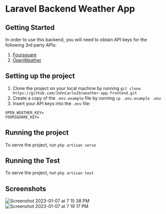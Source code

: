 # Laravel Backend Weather App

## Getting Started

In order to use this backend, you will need to obtain API keys for the following 3rd party APIs:

1. [Foursquare](https://location.foursquare.com/docs/)
2. [OpenWeather](https://openweathermap.org/)

## Setting up the project

1. Clone the project on your local machine by running `git clone https://github.com/JohnCarlo29/weather-app-frontend.git`
2. Create a copy of the `.env.example` file by running `cp .env.example .env`
3. Insert your API keys into the `.env` file:
```
OPEN_WEATHER_KEY=
FOURSQUARE_KEY=
```

## Running the project

To serve the project, run `php artisan serve`


## Running the Test

To serve the project, run `php artisan test`


## Screenshots
![Screenshot 2023-01-07 at 7 15 38 PM](https://user-images.githubusercontent.com/28754015/211147520-539ffbbd-fb1b-4a08-a313-8f68452bc6ba.png)
![Screenshot 2023-01-07 at 7 19 17 PM](https://user-images.githubusercontent.com/28754015/211147550-3dbe4e55-8402-47ac-a3d8-ed533390f986.png)
